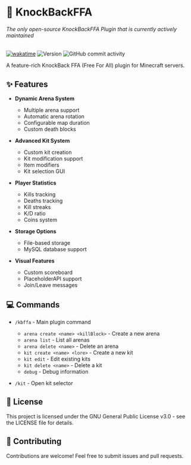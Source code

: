 # 🚀 KnockBackFFA
###### The only open-source KnockBackFFA Plugin that is currently actively maintained

[![wakatime](https://wakatime.com/badge/github/Marten-Mrfc/KnockBackffA.svg)](https://wakatime.com/badge/github/Marten-Mrfc/KnockBackffA)
![Version](https://img.shields.io/badge/Version-0.1--beta-beta)
![GitHub commit activity](https://img.shields.io/github/commit-activity/w/Marten-Mrfc/KnockBackffA)

A feature-rich KnockBack FFA (Free For All) plugin for Minecraft servers.

## ✨ Features

- **Dynamic Arena System**
  - Multiple arena support
  - Automatic arena rotation
  - Configurable map duration
  - Custom death blocks

- **Advanced Kit System**
  - Custom kit creation
  - Kit modification support
  - Item modifiers
  - Kit selection GUI

- **Player Statistics**
  - Kills tracking
  - Deaths tracking
  - Kill streaks
  - K/D ratio
  - Coins system

- **Storage Options**
  - File-based storage
  - MySQL database support

- **Visual Features**
  - Custom scoreboard
  - PlaceholderAPI support
  - Join/Leave messages

## 💻 Commands

- `/kbffa` - Main plugin command
  - `arena create <name> <killBlock>` - Create a new arena
  - `arena list` - List all arenas
  - `arena delete <name>` - Delete an arena
  - `kit create <name> <lore>` - Create a new kit
  - `kit edit` - Edit existing kits
  - `kit delete <name>` - Delete a kit
  - `debug` - Debug information

- `/kit` - Open kit selector

## 📝 License
This project is licensed under the GNU General Public License v3.0 - see the LICENSE file for details.

## 🤝 Contributing
Contributions are welcome! Feel free to submit issues and pull requests.